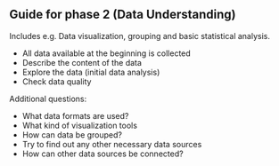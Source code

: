 ## Guide for phase 2 (Data Understanding)

Includes e.g. Data visualization, grouping and basic statistical analysis.

- All data available at the beginning is collected
- Describe the content of the data
- Explore the data (initial data analysis)
- Check data quality

Additional questions:

- What data formats are used?
- What kind of visualization tools 
- How can data be grouped?
- Try to find out any other necessary data sources
- How can other data sources be connected?